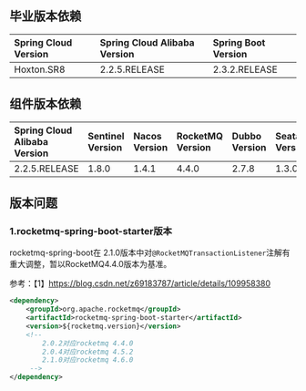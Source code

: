 ## 毕业版本依赖
|Spring Cloud Version | Spring Cloud Alibaba Version |  Spring Boot Version  |
|:----    |:---|:----- |   
|Hoxton.SR8 | 2.2.5.RELEASE | 2.3.2.RELEASE |

## 组件版本依赖					
|Spring Cloud Alibaba Version| Sentinel Version |  Nacos Version  | RocketMQ Version | Dubbo Version | Seata Version |
|:---- |:--- |:--- |:---   |:---|:----- |   
|2.2.5.RELEASE | 1.8.0 | 1.4.1 | 4.4.0 | 2.7.8 | 1.3.0 |

## 版本问题

### 1.rocketmq-spring-boot-starter版本

rocketmq-spring-boot在 2.1.0版本中对`@RocketMQTransactionListener`注解有重大调整，暂以RocketMQ4.4.0版本为基准。

参考：【1】https://blog.csdn.net/z69183787/article/details/109958380
```xml
<dependency>
    <groupId>org.apache.rocketmq</groupId>
    <artifactId>rocketmq-spring-boot-starter</artifactId>
    <version>${rocketmq.version}</version>
    <!--
        2.0.2对应rocketmq 4.4.0
        2.0.4对应rocketmq 4.5.2
        2.1.0对应rocketmq 4.6.0
     -->
</dependency>
```



